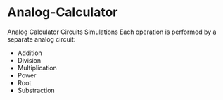 # Analog-Calculator
Analog Calculator Circuits Simulations
Each operation is performed by a separate analog circuit:
- Addition
- Division
- Multiplication
- Power
- Root
- Substraction
